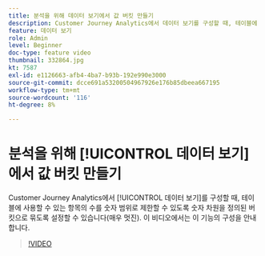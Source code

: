 ```yaml
---
title: 분석을 위해 데이터 보기에서 값 버킷 만들기
description: Customer Journey Analytics에서 데이터 보기를 구성할 때, 테이블에 사용할 수 있는 항목 수를 숫자 범위로 제한할 수 있도록 숫자 차원을 정의된 버킷으로 묶도록 설정할 수 있습니다(매우 멋짐). 이 비디오에서는 이 기능의 구성을 안내합니다.
feature: 데이터 보기
role: Admin
level: Beginner
doc-type: feature video
thumbnail: 332864.jpg
kt: 7587
exl-id: e1126663-afb4-4ba7-b93b-192e990e3000
source-git-commit: dcce691a53200504967926e176b85dbeea667195
workflow-type: tm+mt
source-wordcount: '116'
ht-degree: 8%

---
```


# 분석을 위해 [!UICONTROL 데이터 보기]에서 값 버킷 만들기

Customer Journey Analytics에서 [!UICONTROL 데이터 보기]를 구성할 때, 테이블에 사용할 수 있는 항목의 수를 숫자 범위로 제한할 수 있도록 숫자 차원을 정의된 버킷으로 묶도록 설정할 수 있습니다(매우 멋진). 이 비디오에서는 이 기능의 구성을 안내합니다.

>[!VIDEO](https://video.tv.adobe.com/v/332864/?quality=12&learn=on)
